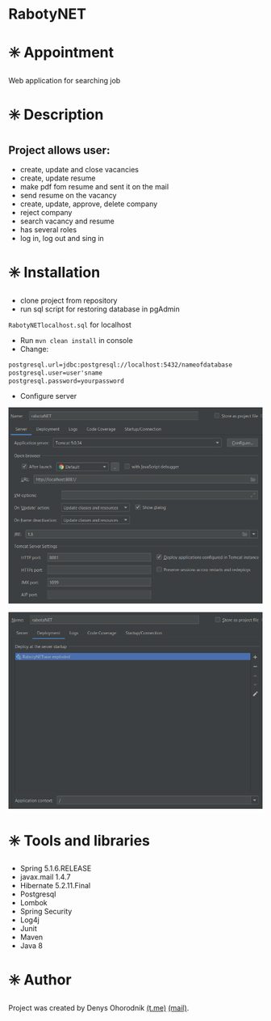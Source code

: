# RabotyNET
# :eight_spoked_asterisk: Appointment 
Web application for searching job

# :eight_spoked_asterisk: Description
## Project allows user: 
* create, update and close vacancies
* create, update resume
* make pdf fom resume and sent it on the mail
* send resume on the vacancy
* create, update, approve, delete company
* reject company
* search vacancy and resume
* has several roles
* log in, log out and sing in

# :eight_spoked_asterisk: Installation
* clone project from repository
* run sql script for restoring database in pgAdmin

`RabotyNETlocalhost.sql` for localhost
* Run `mvn clean install` in console
* Change:
```
postgresql.url=jdbc:postgresql://localhost:5432/nameofdatabase       
postgresql.user=user'sname
postgresql.password=yourpassword
```
* Configure server

![Configuration for server](https://github.com/evil-granny/RabotyNET/blob/development/screenshots/server.png) 

![Configuration for deployment](https://github.com/evil-granny/RabotyNET/blob/development/screenshots/deployment.png) 
# :eight_spoked_asterisk: Tools and libraries
* Spring 5.1.6.RELEASE
* javax.mail 1.4.7
* Hibernate 5.2.11.Final
* Postgresql 
* Lombok
* Spring Security
* Log4j
* Junit
* Maven
* Java 8

# :eight_spoked_asterisk: Author

Project was created by Denys Ohorodnik [(t.me)](https://t.me/denys_ohorodnik) [(mail)](https://den.ohorodnik@gmail.com).

